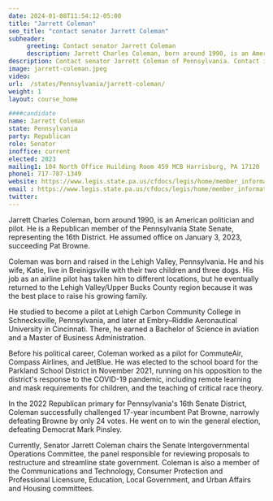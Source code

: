 ```yaml
---
date: 2024-01-08T11:54:12-05:00
title: "Jarrett Coleman"
seo_title: "contact senator Jarrett Coleman"
subheader:
     greeting: Contact senator Jarrett Coleman
     description: Jarrett Charles Coleman, born around 1990, is an American politician and pilot. He is a Republican member of the Pennsylvania State Senate, representing the 16th District. He assumed office on January 3, 2023, succeeding Pat Browne.
description: Contact senator Jarrett Coleman of Pennsylvania. Contact information for Jarrett Coleman includes email address, phone number, and mailing address.
image: jarrett-coleman.jpeg
video:
url:  /states/Pennsylvania/jarrett-coleman/
weight: 1
layout: course_home

####candidate
name: Jarrett Coleman
state: Pennsylvania
party: Republican
role: Senator
inoffice: current
elected: 2023
mailing1: 104 North Office Huilding Room 459 MCB Harrisburg, PA 17120
phone1: 717-787-1349
website: https://www.legis.state.pa.us/cfdocs/legis/home/member_information/Senate_bio.cfm?id=2008/
email : https://www.legis.state.pa.us/cfdocs/legis/home/member_information/Senate_bio.cfm?id=2008/
twitter:
---
```


Jarrett Charles Coleman, born around 1990, is an American politician and pilot. He is a Republican member of the Pennsylvania State Senate, representing the 16th District. He assumed office on January 3, 2023, succeeding Pat Browne.

Coleman was born and raised in the Lehigh Valley, Pennsylvania. He and his wife, Katie, live in Breinigsville with their two children and three dogs. His job as an airline pilot has taken him to different locations, but he eventually returned to the Lehigh Valley/Upper Bucks County region because it was the best place to raise his growing family.

He studied to become a pilot at Lehigh Carbon Community College in Schnecksville, Pennsylvania, and later at Embry–Riddle Aeronautical University in Cincinnati. There, he earned a Bachelor of Science in aviation and a Master of Business Administration.

Before his political career, Coleman worked as a pilot for CommuteAir, Compass Airlines, and JetBlue. He was elected to the school board for the Parkland School District in November 2021, running on his opposition to the district's response to the COVID-19 pandemic, including remote learning and mask requirements for children, and the teaching of critical race theory.

In the 2022 Republican primary for Pennsylvania's 16th Senate District, Coleman successfully challenged 17-year incumbent Pat Browne, narrowly defeating Browne by only 24 votes. He went on to win the general election, defeating Democrat Mark Pinsley.

Currently, Senator Jarrett Coleman chairs the Senate Intergovernmental Operations Committee, the panel responsible for reviewing proposals to restructure and streamline state government. Coleman is also a member of the Communications and Technology, Consumer Protection and Professional Licensure, Education, Local Government, and Urban Affairs and Housing committees.
